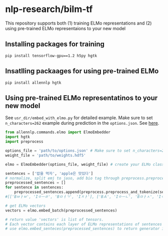 # nlp-research/bilm-tf

This repository supports both (1) training ELMo representations and (2) using pre-trained ELMo representaions to your new model

## Installing packages for training
```
pip install tensorflow-gpu==1.2 h5py hgtk
```

## Insatlling packaages for using pre-trained ELMo
```
pip install allennlp hgtk
```

## Using pre-trained ELMo representatinos to your new model
See `usr_dir/embed_with_elmo.py` for detailed example.
Make sure to set `n_characters=262` example during prediction in the `options.json`.
See [here](https://github.com/allenai/bilm-tf#whats-the-deal-with-n_characters-and-padding).
```python
from allennlp.commands.elmo import ElmoEmbedder
import hgtk
import preprocess

options_file = 'path/to/options.json' # Make sure to set n_characters=262
weight_file = 'path/to/weights.hdf5'

elmo = ElmoEmbedder(options_file, weight_file) # create your ELMo class based on weight and option file

sentences = ['밥을 먹자', 'apple은 맛있다']
# normalize, split emj to jaso, add bio tag through preprocess.preprocess_and_tokenize()
preprocessed_sentences = []
for sentence in sentences:
    preprocessed_sentences.append(preprocess.preprocess_and_tokenize(sentence))
#[['Bㅂㅏㅂ', 'Iㅇㅡㄹ', 'Bㅁㅓㄱ', 'Iㅈㅏ'], ['BＡ', 'Iㅇㅡㄴ', 'Bㅁㅏㅅ', 'Iㅇㅣㅆ', 'Iㄷㅏ']]

# get ELMo vectors
vectors = elmo.embed_batch(preprocessed_sentences)

# return value 'vectors' is list of tensors.
# Each vector contains each layer of ELMo representations of sentences with shape (number of sentences, number of tokens(emjs), dimension).
# use elmo.embed_senteces(preprocessed_sentences) to return generator instead of list
```

